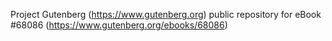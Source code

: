 Project Gutenberg (https://www.gutenberg.org) public repository for
eBook #68086 (https://www.gutenberg.org/ebooks/68086)
